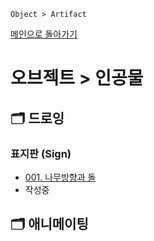 ```
Object > Artifact
```
[메인으로 돌아가기](/README.md)

# 오브젝트 > 인공물 

## :card_index_dividers: 드로잉

### 표지판 (Sign)
- [001. 나무방향과 돌](/Object-Artifact/Sign-001.md)
- 작성중

## :card_index_dividers: 애니메이팅
